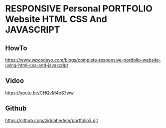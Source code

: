 # RESPONSIVE Personal PORTFOLIO Website HTML CSS And JAVASCRIPT

## HowTo
https://www.wpcodevo.com/blogs/complete-responsive-portfolio-website-using-html-css-and-javascript
## Video
https://youtu.be/CHQvM4oS7ww
## Github
https://github.com/ziddahedem/portfolio3.git
